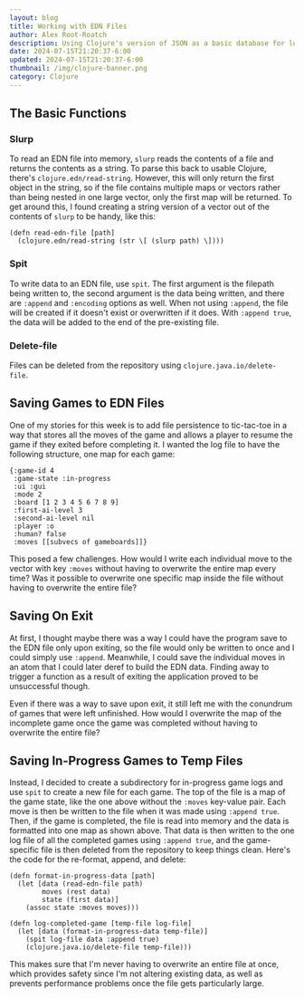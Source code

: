 ```yaml
---
layout: blog
title: Working with EDN Files
author: Alex Root-Roatch
description: Using Clojure's version of JSON as a basic database for logging tic-tac-toe games
date: 2024-07-15T21:20:37-6:00
updated: 2024-07-15T21:20:37-6:00
thumbnail: /img/clojure-banner.png
category: Clojure
---
```


## The Basic Functions

### Slurp

To read an EDN file into memory, `slurp` reads the contents of a file and returns the contents as a string. To parse this back to usable Clojure, there's `clojure.edn/read-string`. However, this will only return the first object in the string, so if the file contains multiple maps or vectors rather than being nested in one large vector, only the first map will be returned. To get around this, I found creating a string version of a vector out of the contents of `slurp` to be handy, like this: 

```
(defn read-edn-file [path]
  (clojure.edn/read-string (str \[ (slurp path) \])))
```

### Spit

To write data to an EDN file, use `spit`. The first argument is the filepath being written to, the second argument is the data being written, and there are `:append` and `:encoding` options as well. When not using `:append`, the file will be created if it doesn't exist or overwritten if it does. With `:append true`, the data will be added to the end of the pre-existing file. 

### Delete-file

Files can be deleted from the repository using `clojure.java.io/delete-file`. 

## Saving Games to EDN Files

One of my stories for this week is to add file persistence to tic-tac-toe in a way that stores all the moves of the game and allows a player to resume the game if they exited before completing it. I wanted the log file to have the following structure, one map for each game:

```
{:game-id 4
 :game-state :in-progress
 :ui :gui
 :mode 2
 :board [1 2 3 4 5 6 7 8 9]
 :first-ai-level 3
 :second-ai-level nil
 :player :o
 :human? false
 :moves [[subvecs of gameboards]]}
```

This posed a few challenges. How would I write each individual move to the vector with key `:moves` without having to overwrite the entire map every time? Was it possible to overwrite one specific map inside the file without having to overwrite the entire file? 

## Saving On Exit

At first, I thought maybe there was a way I could have the program save to the EDN file only upon exiting, so the file would only be written to once and I could simply use `:append`. Meanwhile, I could save the individual moves in an atom that I could later deref to build the EDN data. Finding away to trigger a function as a result of exiting the application proved to be unsuccessful though. 

Even if there was a way to save upon exit, it still left me with the conundrum of games that were left unfinished. How would I overwrite the map of the incomplete game once the game was completed without having to overwrite the entire file?

## Saving In-Progress Games to Temp Files

Instead, I decided to create a subdirectory for in-progress game logs and use `spit` to create a new file for each game. The top of the file is a map of the game state, like the one above without the `:moves` key-value pair. Each move is then be written to the file when it was made using `:append true`. Then, if the game is completed, the file is read into memory and the data is formatted into one map as shown above. That data is then written to the one log file of all the completed games using `:append true`, and the game-specific file is then deleted from the repository to keep things clean. Here's the code for the re-format, append, and delete:

```
(defn format-in-progress-data [path]
  (let [data (read-edn-file path)
        moves (rest data)
        state (first data)]
    (assoc state :moves moves)))

(defn log-completed-game [temp-file log-file]
  (let [data (format-in-progress-data temp-file)]
    (spit log-file data :append true)
    (clojure.java.io/delete-file temp-file)))
```

This makes sure that I'm never having to overwrite an entire file at once, which provides safety since I'm not altering existing data, as well as prevents performance problems once the file gets particularly large.